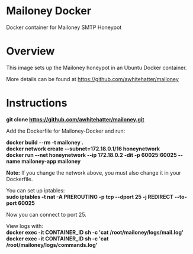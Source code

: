 # Mailoney Docker
Docker container for Mailoney SMTP Honeypot

# Overview
This image sets up the Mailoney honeypot in an Ubuntu Docker container.

More details can be found at https://github.com/awhitehatter/mailoney

# Instructions

<b>git clone https://github.com/awhitehatter/mailoney.git</b>

Add the Dockerfile for Mailoney-Docker and run:

<b>docker build --rm -t mailoney .</b><br>
<b>docker network create --subnet=172.18.0.1/16 honeynetwork</b><br>
<b>docker run --net honeynetwork --ip 172.18.0.2 -dit -p 60025:60025 --name mailoney-app mailoney</b>
  
<b>Note:</b> If you change the network above, you must also change it in your Dockerfile.

You can set up iptables:<br>
<b>sudo iptables -t nat -A PREROUTING -p tcp --dport 25 -j REDIRECT --to-port 60025</b>

Now you can connect to port 25.

View logs with:<br>
<b>docker exec -it CONTAINER_ID sh -c 'cat /root/mailoney/logs/mail.log'</b><br>
<b>docker exec -it CONTAINER_ID sh -c 'cat /root/mailoney/logs/commands.log'</b>
